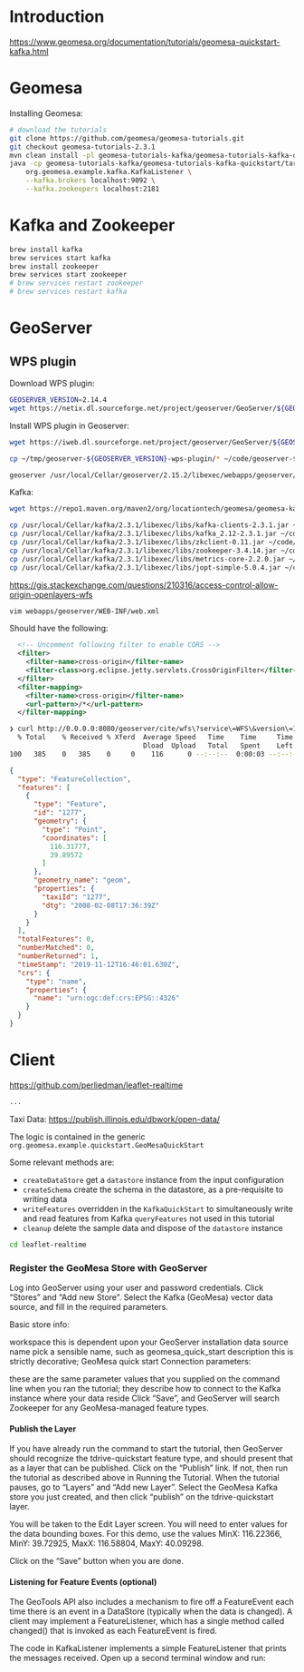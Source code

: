 # Introduction

https://www.geomesa.org/documentation/tutorials/geomesa-quickstart-kafka.html

# Geomesa

Installing Geomesa:

```sh
# download the tutorials
git clone https://github.com/geomesa/geomesa-tutorials.git
git checkout geomesa-tutorials-2.3.1
mvn clean install -pl geomesa-tutorials-kafka/geomesa-tutorials-kafka-quickstart -am
java -cp geomesa-tutorials-kafka/geomesa-tutorials-kafka-quickstart/target/geomesa-tutorials-kafka-quickstart-2.3.1.jar \
    org.geomesa.example.kafka.KafkaListener \
    --kafka.brokers localhost:9092 \
    --kafka.zookeepers localhost:2181
```

# Kafka and Zookeeper

```sh
brew install kafka
brew services start kafka
brew install zookeeper
brew services start zookeeper
# brew services restart zookeeper
# brew services restart kafka
```

# GeoServer

## WPS plugin

Download WPS plugin:

```sh
GEOSERVER_VERSION=2.14.4
wget https://netix.dl.sourceforge.net/project/geoserver/GeoServer/${GEOSERVER_VERSION}/geoserver-${GEOSERVER_VERSION}-bin.zip

```

Install WPS plugin in Geoserver:

```sh
wget https://iweb.dl.sourceforge.net/project/geoserver/GeoServer/${GEOSERVER_VERSION}/extensions/geoserver-${GEOSERVER_VERSION}-wps-plugin.zip

cp ~/tmp/geoserver-${GEOSERVER_VERSION}-wps-plugin/* ~/code/geoserver-${GEOSERVER_VERSION}/webapps/geoserver/WEB-INF/lib

geoserver /usr/local/Cellar/geoserver/2.15.2/libexec/webapps/geoserver/data
```


Kafka:

```sh
wget https://repo1.maven.org/maven2/org/locationtech/geomesa/geomesa-kafka-gs-plugin_2.11/2.3.2/geomesa-kafka-gs-plugin_2.11-2.3.2-install.tar.gz
```

```sh
cp /usr/local/Cellar/kafka/2.3.1/libexec/libs/kafka-clients-2.3.1.jar ~/code/geoserver-${GEOSERVER_VERSION}/webapps/geoserver/WEB-INF/lib
cp /usr/local/Cellar/kafka/2.3.1/libexec/libs/kafka_2.12-2.3.1.jar ~/code/geoserver-${GEOSERVER_VERSION}/webapps/geoserver/WEB-INF/lib
cp /usr/local/Cellar/kafka/2.3.1/libexec/libs/zkclient-0.11.jar ~/code/geoserver-${GEOSERVER_VERSION}/webapps/geoserver/WEB-INF/lib
cp /usr/local/Cellar/kafka/2.3.1/libexec/libs/zookeeper-3.4.14.jar ~/code/geoserver-${GEOSERVER_VERSION}/webapps/geoserver/WEB-INF/lib
cp /usr/local/Cellar/kafka/2.3.1/libexec/libs/metrics-core-2.2.0.jar ~/code/geoserver-${GEOSERVER_VERSION}/webapps/geoserver/WEB-INF/lib
cp /usr/local/Cellar/kafka/2.3.1/libexec/libs/jopt-simple-5.0.4.jar ~/code/geoserver-${GEOSERVER_VERSION}/webapps/geoserver/WEB-INF/lib
```


https://gis.stackexchange.com/questions/210316/access-control-allow-origin-openlayers-wfs

```sh
vim webapps/geoserver/WEB-INF/web.xml
```

Should have the following:

```xml
  <!-- Uncomment following filter to enable CORS -->
  <filter>
    <filter-name>cross-origin</filter-name>
    <filter-class>org.eclipse.jetty.servlets.CrossOriginFilter</filter-class>
  </filter>
  <filter-mapping>
    <filter-name>cross-origin</filter-name>
    <url-pattern>/*</url-pattern>
  </filter-mapping>
```


```sh
❯ curl http://0.0.0.0:8080/geoserver/cite/wfs\?service\=WFS\&version\=1.1.0\&request\=GetFeature\&typeName\=cite:tdrive-quickstart\&outputFormat\=application/json | jq
  % Total    % Received % Xferd  Average Speed   Time    Time     Time  Current
                                 Dload  Upload   Total   Spent    Left  Speed
100   385    0   385    0     0    116      0 --:--:--  0:00:03 --:--:--   116
```

```json
{
  "type": "FeatureCollection",
  "features": [
    {
      "type": "Feature",
      "id": "1277",
      "geometry": {
        "type": "Point",
        "coordinates": [
          116.31777,
          39.89572
        ]
      },
      "geometry_name": "geom",
      "properties": {
        "taxiId": "1277",
        "dtg": "2008-02-08T17:36:39Z"
      }
    }
  ],
  "totalFeatures": 0,
  "numberMatched": 0,
  "numberReturned": 1,
  "timeStamp": "2019-11-12T16:46:01.630Z",
  "crs": {
    "type": "name",
    "properties": {
      "name": "urn:ogc:def:crs:EPSG::4326"
    }
  }
}
```

# Client

https://github.com/perliedman/leaflet-realtime

```sh
...
```

Taxi Data: https://publish.illinois.edu/dbwork/open-data/

The logic is contained in the generic `org.geomesa.example.quickstart.GeoMesaQuickStart`

Some relevant methods are:

* `createDataStore` get a `datastore` instance from the input configuration
* `createSchema` create the schema in the datastore, as a pre-requisite to writing data
* `writeFeatures` overridden in the `KafkaQuickStart` to simultaneously write and read features from Kafka
`queryFeatures` not used in this tutorial
* `cleanup` delete the sample data and dispose of the `datastore` instance


```sh
cd leaflet-realtime

```

### Register the GeoMesa Store with GeoServer

Log into GeoServer using your user and password credentials. Click “Stores” and “Add new Store”. Select the Kafka (GeoMesa) vector data source, and fill in the required parameters.

Basic store info:

workspace this is dependent upon your GeoServer installation
data source name pick a sensible name, such as geomesa_quick_start
description this is strictly decorative; GeoMesa quick start
Connection parameters:

these are the same parameter values that you supplied on the command line when you ran the tutorial; they describe how to connect to the Kafka instance where your data reside
Click “Save”, and GeoServer will search Zookeeper for any GeoMesa-managed feature types.

#### Publish the Layer

If you have already run the command to start the tutorial, then GeoServer should recognize the tdrive-quickstart feature type, and should present that as a layer that can be published. Click on the “Publish” link. If not, then run the tutorial as described above in Running the Tutorial. When the tutorial pauses, go to “Layers” and “Add new Layer”. Select the GeoMesa Kafka store you just created, and then click “publish” on the tdrive-quickstart layer.

You will be taken to the Edit Layer screen. You will need to enter values for the data bounding boxes. For this demo, use the values MinX: 116.22366, MinY: 39.72925, MaxX: 116.58804, MaxY: 40.09298.

Click on the “Save” button when you are done.

#### Listening for Feature Events (optional)

The GeoTools API also includes a mechanism to fire off a FeatureEvent each time there is an event in a DataStore (typically when the data is changed). A client may implement a FeatureListener, which has a single method called changed() that is invoked as each FeatureEvent is fired.

The code in KafkaListener implements a simple FeatureListener that prints the messages received. Open up a second terminal window and run:

